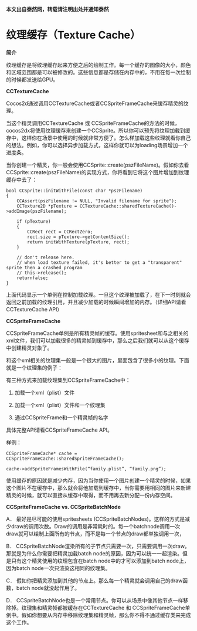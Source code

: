 **本文出自泰然网，转载请注明出处并通知泰然**
# 纹理缓存（Texture Cache） #

**简介**

纹理缓存是将纹理缓存起来方便之后的绘制工作。每一个缓存的图像的大小，颜色和区域范围都是可以被修改的。这些信息都是存储在内存中的，不用在每一次绘制的时候都发送给GPU。 

**CCTextureCache**

Cocos2d通过调用CCTextureCache或者CCSpriteFrameCache来缓存精灵的纹理。 

当这个精灵调用CCTextureCache 或 CCSpriteFrameCache的方法的时候，cocos2dx将使用纹理缓存来创建一个CCSprite。所以你可以预先将纹理加载到缓存中，这样你在场景中使用的时候就非常方便了。怎么样加载这些纹理就看你自己的想法。例如，你可以选择异步加载方式，这样你就可以为loading场景增加一个进度条。 

当你创建一个精灵，你一般会使用CCSprite::create(pszFileName)。假如你去看CCSprite::create(pszFileName)的实现方式，你将看到它将这个图片增加到纹理缓存中去了： 


	bool CCSprite::initWithFile(const char *pszFilename)
	{
	    CCAssert(pszFilename != NULL, "Invalid filename for sprite");
	    CCTexture2D *pTexture = CCTextureCache::sharedTextureCache()->addImage(pszFilename);
	 
	    if (pTexture)
	    {
	        CCRect rect = CCRectZero;
	        rect.size = pTexture->getContentSize();
	        return initWithTexture(pTexture, rect);
	    }
	 
	    // don't release here.
	    // when load texture failed, it's better to get a "transparent" sprite then a crashed program
	    // this->release(); 
	    returnfalse;
	}


上面代码显示一个单例在控制加载纹理。一旦这个纹理被加载了，在下一时刻就会返回之前加载的纹理引用，并且减少加载的时候瞬间增加的内存。（详细API请看CCTextureCache API） 

**CCSpriteFrameCache**

CCSpriteFrameCache单例是所有精灵帧的缓存。使用spritesheet和与之相关的xml文件，我们可以加载很多的精灵帧到缓存中，那么之后我们就可以从这个缓存中创建精灵对象了。 

和这个xml相关的纹理集一般是一个很大的图片，里面包含了很多小的纹理。下面就是一个纹理集的例子： 

有三种方式来加载纹理集到CCSpriteFrameCache中： 

1. 加载一个xml（plist）文件 

2. 加载一个xml（plist）文件和一个纹理集 

3. 通过CCSpriteFrame和一个精灵帧的名字 

具体完整API请看CCSpriteFrameCache API。 

样例： 

	CCSpriteFrameCache* cache = CCSpriteFrameCache::sharedSpriteFrameCache(); 

	cache->addSpriteFramesWithFile(“family.plist”, “family.png”); 

使用缓存的原因就是减少内存，因为当你使用一个图片创建一个精灵的时候，如果这个图片不在缓存中，那么就会将他加载到缓存中，当你需要用相同的图片来新建精灵的时候，就可以直接从缓存中取得，而不用再去新分配一份内存空间。 

**CCSpriteFrameCache vs. CCSpriteBatchNode**

A． 最好是尽可能的使用spritesheets (CCSpriteBatchNodes)。这样的方式是减少draw的调用次数。Draw的调用是非常耗时的。每一个batchnode调用一次draw就可以绘制上面所有的节点，而不是每一个节点的draw都单独调用一次， 

B． CCSpriteBatchNode渲染所有的子节点只需要一次，只需要调用一次draw。那就是为什么你需要把精灵加载batch node的原因，因为可以统一一起渲染。但是只有这个精灵使用的纹理包含在batch node中的才可以添加到batch node上，因为batch node一次只渲染这相同的纹理集。 

C． 假如你把精灵添加到其他的节点上。那么每一个精灵就会调用自己的draw函数，batch node就没起作用了。 

D． CCSpriteBatchNode也是一个常用节点。你可以从场景中像其他节点一样移除掉。纹理集和精灵帧都被缓存在CCTextureCache 和 CCSpriteFrameCache单例中。假如你想要从内存中移除纹理集和精灵帧，那么你不得不通过缓存类来完成这个工作。 
